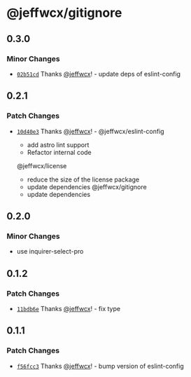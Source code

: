 # @jeffwcx/gitignore

## 0.3.0

### Minor Changes

- [`02b51cd`](https://github.com/jeffwcx/jeffwcx-config/commit/02b51cd44c1ac2bf8855e0b05fc48ef459e8c381) Thanks [@jeffwcx](https://github.com/jeffwcx)! - update deps of eslint-config

## 0.2.1

### Patch Changes

- [`10d40e3`](https://github.com/jeffwcx/jeffwcx-config/commit/10d40e38c1c220e435dcabb23e86d0878d6db50b) Thanks [@jeffwcx](https://github.com/jeffwcx)! - @jeffwcx/eslint-config

  - add astro lint support
  - Refactor internal code

  @jeffwcx/license

  - reduce the size of the license package
  - update dependencies
    @jeffwcx/gitignore
  - update dependencies

## 0.2.0

### Minor Changes

- use inquirer-select-pro

## 0.1.2

### Patch Changes

- [`11bdb6e`](https://github.com/jeffwcx/jeffwcx-config/commit/11bdb6ee31cb5d9e170627f8a1f51ab24a8280bb) Thanks [@jeffwcx](https://github.com/jeffwcx)! - fix type

## 0.1.1

### Patch Changes

- [`f56fcc3`](https://github.com/jeffwcx/jeffwcx-config/commit/f56fcc33b11c3305f273bdc8f3f55dad01bf6fc9) Thanks [@jeffwcx](https://github.com/jeffwcx)! - bump version of eslint-config
